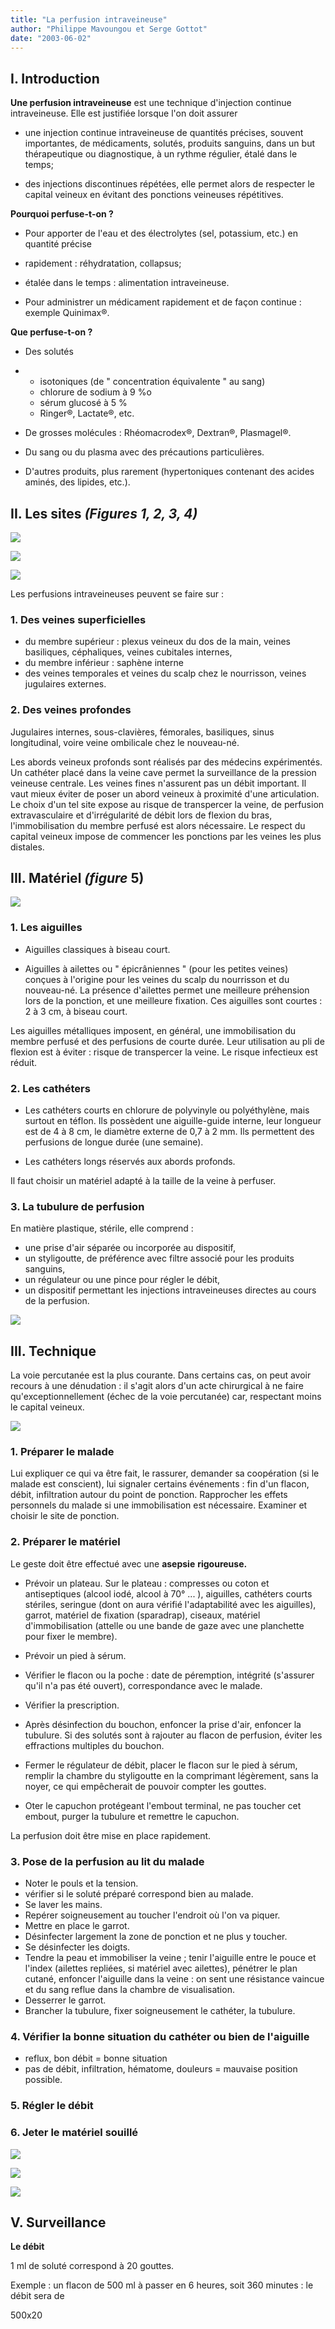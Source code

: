 ```yaml
---
title: "La perfusion intraveineuse"
author: "Philippe Mavoungou et Serge Gottot"
date: "2003-06-02"
---
```


## **I. Introduction**

**Une perfusion intraveineuse** est une technique d'injection continue intraveineuse. Elle est justifiée lorsque l'on doit assurer

- une injection continue intraveineuse de quantités précises, souvent importantes, de médicaments, solutés, produits sanguins, dans un but thérapeutique ou diagnostique, à un rythme régulier, étalé dans le temps;

- des injections discontinues répétées, elle permet alors de respecter le capital veineux en évitant des ponctions veineuses répétitives.

**Pourquoi perfuse-t-on ?**

*   Pour apporter de l'eau et des électrolytes (sel, potassium, etc.) en quantité précise

*   rapidement : réhydratation, collapsus;
*   étalée dans le temps : alimentation intraveineuse.

*   Pour administrer un médicament rapidement et de façon continue : exemple Quinimax®.

**Que perfuse-t-on ?**

*   Des solutés

*   *   isotoniques (de " concentration équivalente " au sang)
    *   chlorure de sodium à 9 %o
    *   sérum glucosé à 5 %
    *   Ringer®, Lactate®, etc.  
*   De grosses molécules : Rhéomacrodex®, Dextran®, Plasmagel®.  
*   Du sang ou du plasma avec des précautions particulières.  
*   D'autres produits, plus rarement (hypertoniques contenant des acides aminés, des lipides, etc.).

## **II. Les sites _(Figures 1, 2, 3, 4)_**


![](i835-1.jpg)

![](i835-2.jpg)

![](i835-3.jpg)


Les perfusions intraveineuses peuvent se faire sur :

### **1. Des veines superficielles**

*   du membre supérieur : plexus veineux du dos de la main, veines basiliques, céphaliques, veines cubitales internes,
*   du membre inférieur : saphène interne
*   des veines temporales et veines du scalp chez le nourrisson, veines jugulaires externes.

### **2. Des veines profondes**

Jugulaires internes, sous-clavières, fémorales, basiliques, sinus longitudinal, voire veine ombilicale chez le nouveau-né.

Les abords veineux profonds sont réalisés par des médecins expérimentés. Un cathéter placé dans la veine cave permet la surveillance de la pression veineuse centrale. Les veines fines n'assurent pas un débit important. Il vaut mieux éviter de poser un abord veineux à proximité d'une articulation. Le choix d'un tel site expose au risque de transpercer la veine, de perfusion extravasculaire et d'irrégularité de débit lors de flexion du bras, l'immobilisation du membre perfusé est alors nécessaire. Le respect du capital veineux impose de commencer les ponctions par les veines les plus distales.

## **III. Matériel _(figure_ 5)**


![](i835-4.jpg)


### **1. Les aiguilles**

- Aiguilles classiques à biseau court.

- Aiguilles à ailettes ou " épicrâniennes " (pour les petites veines) conçues à l'origine pour les veines du scalp du nourrisson et du nouveau-né. La présence d'ailettes permet une meilleure préhension lors de la ponction, et une meilleure fixation. Ces aiguilles sont courtes : 2 à 3 cm, à biseau court.

Les aiguilles métalliques imposent, en général, une immobilisation du membre perfusé et des perfusions de courte durée. Leur utilisation au pli de flexion est à éviter : risque de transpercer la veine. Le risque infectieux est réduit.

### **2. Les cathéters**

- Les cathéters courts en chlorure de polyvinyle ou polyéthylène, mais surtout en téflon. Ils possèdent une aiguille-guide interne, leur longueur est de 4 à 8 cm, le diamètre externe de 0,7 à 2 mm. Ils permettent des perfusions de longue durée (une semaine).

- Les cathéters longs réservés aux abords profonds.

Il faut choisir un matériel adapté à la taille de la veine à perfuser.

### **3. La tubulure de perfusion**

En matière plastique, stérile, elle comprend :

*   une prise d'air séparée ou incorporée au dispositif,
*   un styligoutte, de préférence avec filtre associé pour les produits sanguins,
*   un régulateur ou une pince pour régler le débit,
*   un dispositif permettant les injections intraveineuses directes au cours de la perfusion.


![](i835-5.jpg)


## **III. Technique**

La voie percutanée est la plus courante. Dans certains cas, on peut avoir recours à une dénudation : il s'agit alors d'un acte chirurgical à ne faire qu'exceptionnellement (échec de la voie percutanée) car, respectant moins le capital veineux.


![](i835-6.jpg)


### **1. Préparer le malade**

Lui expliquer ce qui va être fait, le rassurer, demander sa coopération (si le malade est conscient), lui signaler certains événements : fin d'un flacon, débit, infiltration autour du point de ponction. Rapprocher les effets personnels du malade si une immobilisation est nécessaire. Examiner et choisir le site de ponction.

### **2. Préparer le matériel**

Le geste doit être effectué avec une **asepsie** **rigoureuse.**

- Prévoir un plateau. Sur le plateau : compresses ou coton et antiseptiques (alcool iodé, alcool à 70° ... ), aiguilles, cathéters courts stériles, seringue (dont on aura vérifié l'adaptabilité avec les aiguilles), garrot, matériel de fixation (sparadrap), ciseaux, matériel d'immobilisation (attelle ou une bande de gaze avec une planchette pour fixer le membre).

*   Prévoir un pied à sérum.

*   Vérifier le flacon ou la poche : date de péremption, intégrité (s'assurer qu'il n'a pas été ouvert), correspondance avec le malade.

*   Vérifier la prescription.  
*   Après désinfection du bouchon, enfoncer la prise d'air, enfoncer la tubulure. Si des solutés sont à rajouter au flacon de perfusion, éviter les effractions multiples du bouchon.  
*   Fermer le régulateur de débit, placer le flacon sur le pied à sérum, remplir la chambre du styligoutte en la comprimant légèrement, sans la noyer, ce qui empêcherait de pouvoir compter les gouttes.  
*   Oter le capuchon protégeant l'embout terminal, ne pas toucher cet embout, purger la tubulure et remettre le capuchon.

La perfusion doit être mise en place rapidement.

### **3. Pose de la perfusion au lit du malade**

*   Noter le pouls et la tension.  
*   vérifier si le soluté préparé correspond bien au malade.  
*   Se laver les mains.  
*   Repérer soigneusement au toucher l'endroit où l'on va piquer.  
*   Mettre en place le garrot.  
*   Désinfecter largement la zone de ponction et ne plus y toucher.  
*   Se désinfecter les doigts.  
*   Tendre la peau et immobiliser la veine ; tenir l'aiguille entre le pouce et l'index (ailettes repliées, si matériel avec ailettes), pénétrer le plan cutané, enfoncer l'aiguille dans la veine : on sent une résistance vaincue et du sang reflue dans la chambre de visualisation.  
*   Desserrer le garrot.  
*   Brancher la tubulure, fixer soigneusement le cathéter, la tubulure.

### **4. Vérifier la bonne situation du cathéter ou bien de l'aiguille**

*   reflux, bon débit = bonne situation
*   pas de débit, infiltration, hématome, douleurs = mauvaise position possible.

### **5. Régler le débit**

### **6. Jeter le matériel souillé**


![](i835-7.jpg)

![](i835-8.jpg)

![](i835-9.jpg)


## **V. Surveillance**

**Le débit**

1 ml de soluté correspond à 20 gouttes.

Exemple : un flacon de 500 ml à passer en 6 heures, soit 360 minutes : le débit sera de

500x20